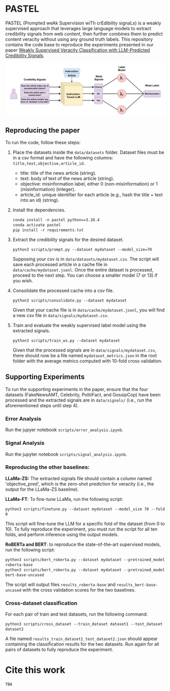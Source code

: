 # PASTEL
PASTEL (Prompted weAk Supervision wiTh crEdibility signaLs) is a weakly supervised approach that leverages large language models to extract credibility signals from web content, then further combines them to predict
content veracity without using any ground truth labels. This repository contains the code base to reproduce the experiments presented in our paper [Weakly Supervised Veracity Classification with LLM-Predicted Credibility Signals]().


![plot](./diagram.png)

## Reproducing the paper
To run the code, follow these steps:

1. Place the datasets inside the ```data/datasets``` folder. Dataset files must be in a csv format and have the following columns: ```title,text,objective,article_id```.
   
   * title: title of the news article (string).
   * text: body of text of the news article (string).
   * objective: misinformation label, either 0 (non-misinformation) or 1 (misinformation) (integer).
   * article_id: unique identifier for each article (e.g., hash the title + text into an id) (string).

2. Install the dependencies.
   ```shell
   conda install -n pastel python==3.10.4
   conda activate pastel
   pip install -r requirements.txt
   ``` 

3. Extract the credibility signals for the desired dataset.
   ```shell
   python3 scripts/prompt.py --dataset mydataset --model_size=70
   ```
   Supposing your csv is in ```data/datasets/mydataset.csv```.
   The script will save each processed article in a cache file in ```data/cache/mydataset.jsonl```. Once the entire dataset is processed, proceed to the next step. You can choose a smaller model (7 or 13) if you wish.

4. Consolidate the processed cache into a csv file.
   ```shell
   python3 scripts/consolidate.py --dataset mydataset
   ```
   Given that your cache file is in ```data/cache/mydataset.jsonl```, you will find a new csv file in ```data/signals/mydataset.csv```.

5. Train and evaluate the weakly supervised label model using the extracted signals.
   ```shell
   python3 scripts/train_ws.py --dataset mydataset
   ```
   Given that the processed signals are in ```data/signals/mydataset.csv```, there should now be a file named ```mydataset_metrics.json``` in the root folder with the average metrics computed with 10-fold cross validation.

## Supporting Experiments
To run the supporting experiments in the paper, ensure that the four datasets (FakeNewsAMT, Celebrity, PolitiFact, and GossipCop) have been processed and the extracted signals are in ```data/signals/``` (i.e., run the aforementioned steps until step 4).

### Error Analysis
Run the jupyer notebook ```scripts/error_analysis.ipynb```.

### Signal Analysis
Run the jupyter notebook ```scripts/signal_analysis.ipynb```.

### Reproducing the other baselines:
**LLaMa-ZS:** The extracted signals file should contain a column named 'objective_pred', which is the zero-shot prediction for veracity (i.e., the output for the LLaMa-ZS baseline).

**LLaMa-FT**: To fine-tune LLaMa, run the following script:
```shell
python3 scripts/finetune.py --dataset mydataset --model_size 70 --fold 0
 ```
This script will fine-tune the LLM for a specific fold of the dataset (from 0 to 10). To fully reproduce the experiment, you must run the script for all ten folds, and perform inference using the output models.

**RoBERTa and BERT**: to reproduce the state-of-the-art supervised models, run the following script:

```shell
python3 scripts/bert_roberta.py --dataset mydataset --pretrained_model roberta-base
python3 scripts/bert_roberta.py --dataset mydataset --pretrained_model bert-base-uncased
```
The script will output files ```results_roberta-base``` and ```results_bert-base-uncased``` with the cross validation scores for the two baselines.

### Cross-dataset classification
For each pair of train and test datasets, run the following command:
```shell
python3 scripts/cross_dataset --train_dataset dataset1 --test_dataset dataset2
```
A file named ```results_train_dataset1_test_dataset2.json``` should appear containing the classification results for the two datasets. Run again for all pairs of datasets to fully reproduce the experiment.

# Cite this work
```
TBA
```